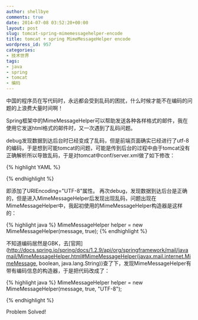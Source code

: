 ```yaml
---
author: shellbye
comments: true
date: 2014-07-08 03:52:20+00:00
layout: post
slug: tomcat-spring-mimemessagehelper-encode
title: tomcat + spring MimeMessageHelper encode
wordpress_id: 957
categories:
- 技术世界
tags:
- java
- spring
- tomcat
- 编码
---
```


中国的程序员在写代码时，永远都会受到乱码的困扰，什么时候才能不在编码的问题的上浪费大量时间啊！

Spring框架中的MimeMessageHelper可以帮助发送各种各样格式的邮件，我在使用它发送html格式的邮件时，又一次遇到了乱码问题。

debug发现数据到达后台时已经变成了乱码，但是前端页面确实已经进行了utf-8的编码，于是想到可能tomcat的问题，可能是传到后台的过程中由于tomcat没有正确解析所以导致乱码，于是对tomcat中conf/server.xml做了如下修改：

{% highlight YAML %}



{% endhighlight %}


即添加了URIEncoding="UTF-8"属性。 再次debug，发现数据到达后台是正确的，但是进入MimeMessageHelper后发现出现乱码，问题出现在MimeMessageHelper中，我起初使用的MimeMessageHelper构造器是这样的： 


{% highlight java %}
MimeMessageHelper helper = new MimeMessageHelper(message, true);
{% endhighlight %}

不知道编码居然是GBK，去[官网](http://docs.spring.io/spring/docs/1.2.9/api/org/springframework/mail/javamail/MimeMessageHelper.html#MimeMessageHelper(javax.mail.internet.MimeMessage, boolean, java.lang.String))查了下，发现MimeMessageHelper有带有编码信息的构造器，于是把代码改成了：

{% highlight java %}
MimeMessageHelper helper = new MimeMessageHelper(message, true, "UTF-8");

{% endhighlight %}


Problem Solved!
